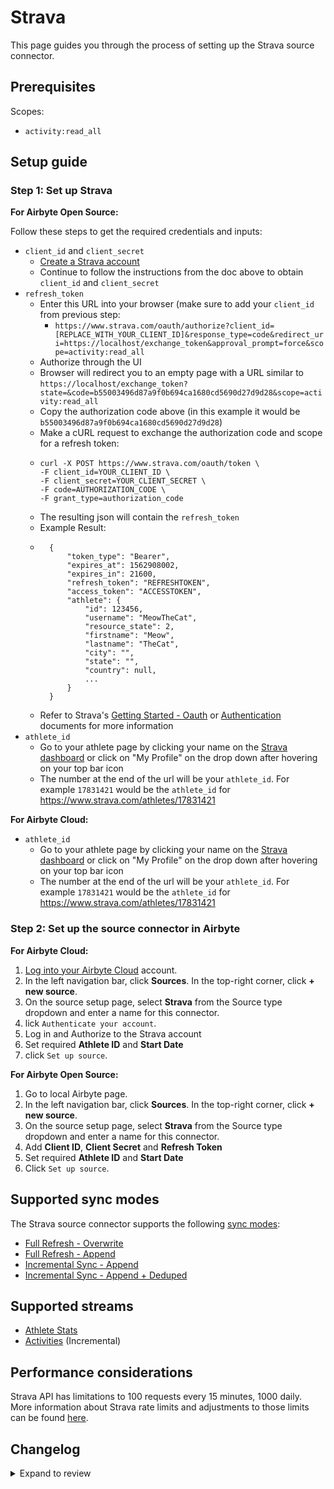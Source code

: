 # Strava

This page guides you through the process of setting up the Strava source connector.

## Prerequisites

Scopes:

- `activity:read_all`

## Setup guide

### Step 1: Set up Strava

<!-- env:oss -->

**For Airbyte Open Source:**

Follow these steps to get the required credentials and inputs:

- `client_id` and `client_secret`
  - [Create a Strava account](https://developers.strava.com/docs/getting-started/#account)
  - Continue to follow the instructions from the doc above to obtain `client_id` and `client_secret`
- `refresh_token`
  - Enter this URL into your browser (make sure to add your `client_id` from previous step:
    - `https://www.strava.com/oauth/authorize?client_id=[REPLACE_WITH_YOUR_CLIENT_ID]&response_type=code&redirect_uri=https://localhost/exchange_token&approval_prompt=force&scope=activity:read_all`
  - Authorize through the UI
  - Browser will redirect you to an empty page with a URL similar to `https://localhost/exchange_token?state=&code=b55003496d87a9f0b694ca1680cd5690d27d9d28&scope=activity:read_all`
  - Copy the authorization code above (in this example it would be `b55003496d87a9f0b694ca1680cd5690d27d9d28`)
  - Make a cURL request to exchange the authorization code and scope for a refresh token:
  - ```
    curl -X POST https://www.strava.com/oauth/token \
    -F client_id=YOUR_CLIENT_ID \
    -F client_secret=YOUR_CLIENT_SECRET \
    -F code=AUTHORIZATION_CODE \
    -F grant_type=authorization_code
    ```
  - The resulting json will contain the `refresh_token`
  - Example Result:
  - ```
      {
          "token_type": "Bearer",
          "expires_at": 1562908002,
          "expires_in": 21600,
          "refresh_token": "REFRESHTOKEN",
          "access_token": "ACCESSTOKEN",
          "athlete": {
              "id": 123456,
              "username": "MeowTheCat",
              "resource_state": 2,
              "firstname": "Meow",
              "lastname": "TheCat",
              "city": "",
              "state": "",
              "country": null,
              ...
          }
      }
    ```
  - Refer to Strava's [Getting Started - Oauth](https://developers.strava.com/docs/getting-started/#oauth) or [Authentication](https://developers.strava.com/docs/authentication/) documents for more information
- `athlete_id`
  - Go to your athlete page by clicking your name on the [Strava dashboard](https://www.strava.com/dashboard) or click on "My Profile" on the drop down after hovering on your top bar icon
  - The number at the end of the url will be your `athlete_id`. For example `17831421` would be the `athlete_id` for https://www.strava.com/athletes/17831421

<!-- /env:oss -->

<!-- env:cloud -->

**For Airbyte Cloud:**

- `athlete_id`
  - Go to your athlete page by clicking your name on the [Strava dashboard](https://www.strava.com/dashboard) or click on "My Profile" on the drop down after hovering on your top bar icon
  - The number at the end of the url will be your `athlete_id`. For example `17831421` would be the `athlete_id` for https://www.strava.com/athletes/17831421

<!-- /env:cloud -->

### Step 2: Set up the source connector in Airbyte

<!-- env:cloud -->

**For Airbyte Cloud:**

1. [Log into your Airbyte Cloud](https://cloud.airbyte.com/workspaces) account.
2. In the left navigation bar, click **Sources**. In the top-right corner, click **+ new source**.
3. On the source setup page, select **Strava** from the Source type dropdown and enter a name for this connector.
4. lick `Authenticate your account`.
5. Log in and Authorize to the Strava account
6. Set required **Athlete ID** and **Start Date**
7. click `Set up source`.
<!-- /env:cloud -->

<!-- env:oss -->

**For Airbyte Open Source:**

1. Go to local Airbyte page.
2. In the left navigation bar, click **Sources**. In the top-right corner, click **+ new source**.
3. On the source setup page, select **Strava** from the Source type dropdown and enter a name for this connector.
4. Add **Client ID**, **Client Secret** and **Refresh Token**
5. Set required **Athlete ID** and **Start Date**
6. Click `Set up source`.
<!-- /env:oss -->

## Supported sync modes

The Strava source connector supports the following [sync modes](https://docs.airbyte.com/cloud/core-concepts#connection-sync-modes):

- [Full Refresh - Overwrite](https://docs.airbyte.com/understanding-airbyte/connections/full-refresh-overwrite/)
- [Full Refresh - Append](https://docs.airbyte.com/understanding-airbyte/connections/full-refresh-append)
- [Incremental Sync - Append](https://docs.airbyte.com/understanding-airbyte/connections/incremental-append)
- [Incremental Sync - Append + Deduped](https://docs.airbyte.com/understanding-airbyte/connections/incremental-append-deduped)

## Supported streams

- [Athlete Stats](https://developers.strava.com/docs/reference/#api-Athletes-getStats)
- [Activities](https://developers.strava.com/docs/reference/#api-Activities-getLoggedInAthleteActivities) \(Incremental\)

## Performance considerations

Strava API has limitations to 100 requests every 15 minutes, 1000 daily.
More information about Strava rate limits and adjustments to those limits can be found [here](https://developers.strava.com/docs/rate-limits).

## Changelog

<details>
  <summary>Expand to review</summary>

| Version | Date       | Pull Request                                             | Subject                                                                         |
| :------ | :--------- | :------------------------------------------------------- | :------------------------------------------------------------------------------ |
| 0.3.31 | 2025-09-30 | [66893](https://github.com/airbytehq/airbyte/pull/66893) | Update dependencies |
| 0.3.30 | 2025-09-23 | [66371](https://github.com/airbytehq/airbyte/pull/66371) | Update dependencies |
| 0.3.29 | 2025-09-09 | [65664](https://github.com/airbytehq/airbyte/pull/65664) | Update dependencies |
| 0.3.28 | 2025-08-23 | [65412](https://github.com/airbytehq/airbyte/pull/65412) | Update dependencies |
| 0.3.27 | 2025-08-16 | [65038](https://github.com/airbytehq/airbyte/pull/65038) | Update dependencies |
| 0.3.26 | 2025-08-02 | [64020](https://github.com/airbytehq/airbyte/pull/64020) | Update dependencies |
| 0.3.25 | 2025-07-12 | [63084](https://github.com/airbytehq/airbyte/pull/63084) | Update dependencies |
| 0.3.24 | 2025-07-05 | [62682](https://github.com/airbytehq/airbyte/pull/62682) | Update dependencies |
| 0.3.23 | 2025-06-28 | [62278](https://github.com/airbytehq/airbyte/pull/62278) | Update dependencies |
| 0.3.22 | 2025-06-14 | [61608](https://github.com/airbytehq/airbyte/pull/61608) | Update dependencies |
| 0.3.21 | 2025-05-25 | [60208](https://github.com/airbytehq/airbyte/pull/60208) | Update dependencies |
| 0.3.20 | 2025-05-04 | [59581](https://github.com/airbytehq/airbyte/pull/59581) | Update dependencies |
| 0.3.19 | 2025-04-27 | [59034](https://github.com/airbytehq/airbyte/pull/59034) | Update dependencies |
| 0.3.18 | 2025-04-19 | [58385](https://github.com/airbytehq/airbyte/pull/58385) | Update dependencies |
| 0.3.17 | 2025-04-12 | [57939](https://github.com/airbytehq/airbyte/pull/57939) | Update dependencies |
| 0.3.16 | 2025-04-05 | [57411](https://github.com/airbytehq/airbyte/pull/57411) | Update dependencies |
| 0.3.15 | 2025-03-29 | [56879](https://github.com/airbytehq/airbyte/pull/56879) | Update dependencies |
| 0.3.14 | 2025-03-22 | [56280](https://github.com/airbytehq/airbyte/pull/56280) | Update dependencies |
| 0.3.13 | 2025-03-08 | [55588](https://github.com/airbytehq/airbyte/pull/55588) | Update dependencies |
| 0.3.12 | 2025-03-01 | [55095](https://github.com/airbytehq/airbyte/pull/55095) | Update dependencies |
| 0.3.11 | 2025-02-22 | [54482](https://github.com/airbytehq/airbyte/pull/54482) | Update dependencies |
| 0.3.10 | 2025-02-15 | [54087](https://github.com/airbytehq/airbyte/pull/54087) | Update dependencies |
| 0.3.9 | 2025-02-08 | [53562](https://github.com/airbytehq/airbyte/pull/53562) | Update dependencies |
| 0.3.8 | 2025-02-01 | [53075](https://github.com/airbytehq/airbyte/pull/53075) | Update dependencies |
| 0.3.7 | 2025-01-25 | [52019](https://github.com/airbytehq/airbyte/pull/52019) | Update dependencies |
| 0.3.6 | 2025-01-11 | [51460](https://github.com/airbytehq/airbyte/pull/51460) | Update dependencies |
| 0.3.5 | 2024-12-28 | [50764](https://github.com/airbytehq/airbyte/pull/50764) | Update dependencies |
| 0.3.4 | 2024-12-21 | [50337](https://github.com/airbytehq/airbyte/pull/50337) | Update dependencies |
| 0.3.3 | 2024-12-14 | [49777](https://github.com/airbytehq/airbyte/pull/49777) | Update dependencies |
| 0.3.2 | 2024-12-12 | [49432](https://github.com/airbytehq/airbyte/pull/49432) | Update dependencies |
| 0.3.1 | 2024-10-28 | [47601](https://github.com/airbytehq/airbyte/pull/47601) | Update dependencies |
| 0.3.0 | 2024-08-27 | [44820](https://github.com/airbytehq/airbyte/pull/44820) | Refactor connector to manifest-only format |
| 0.2.17 | 2024-08-24 | [44667](https://github.com/airbytehq/airbyte/pull/44667) | Update dependencies |
| 0.2.16 | 2024-08-17 | [44354](https://github.com/airbytehq/airbyte/pull/44354) | Update dependencies |
| 0.2.15 | 2024-08-10 | [43588](https://github.com/airbytehq/airbyte/pull/43588) | Update dependencies |
| 0.2.14 | 2024-08-03 | [43283](https://github.com/airbytehq/airbyte/pull/43283) | Update dependencies |
| 0.2.13 | 2024-07-20 | [42131](https://github.com/airbytehq/airbyte/pull/42131) | Fix bug in start date format in manifest |
| 0.2.12 | 2024-07-20 | [42353](https://github.com/airbytehq/airbyte/pull/42353) | Update dependencies |
| 0.2.11 | 2024-07-13 | [41933](https://github.com/airbytehq/airbyte/pull/41933) | Update dependencies |
| 0.2.10 | 2024-07-10 | [41499](https://github.com/airbytehq/airbyte/pull/41499) | Update dependencies |
| 0.2.9 | 2024-07-09 | [41201](https://github.com/airbytehq/airbyte/pull/41201) | Update dependencies |
| 0.2.8 | 2024-07-06 | [40970](https://github.com/airbytehq/airbyte/pull/40970) | Update dependencies |
| 0.2.7 | 2024-06-25 | [40393](https://github.com/airbytehq/airbyte/pull/40393) | Update dependencies |
| 0.2.6 | 2024-06-21 | [39941](https://github.com/airbytehq/airbyte/pull/39941) | Update dependencies |
| 0.2.5 | 2024-06-06 | [39221](https://github.com/airbytehq/airbyte/pull/39221) | [autopull] Upgrade base image to v1.2.2 |
| 0.2.4 | 2024-04-19 | [37266](https://github.com/airbytehq/airbyte/pull/37266) | Updating to 0.80.0 CDK |
| 0.2.3 | 2024-04-18 | [37266](https://github.com/airbytehq/airbyte/pull/37266) | Manage dependencies with Poetry. |
| 0.2.2 | 2024-04-15 | [37266](https://github.com/airbytehq/airbyte/pull/37266) | Base image migration: remove Dockerfile and use the python-connector-base image |
| 0.2.1 | 2024-04-12 | [37266](https://github.com/airbytehq/airbyte/pull/37266) | schema descriptions |
| 0.2.0 | 2023-10-24 | [31007](https://github.com/airbytehq/airbyte/pull/31007) | Migrate to low-code framework |
| 0.1.4 | 2023-03-23 | [24368](https://github.com/airbytehq/airbyte/pull/24368) | Add date-time format for input |
| 0.1.3 | 2023-03-15 | [24101](https://github.com/airbytehq/airbyte/pull/24101) | certified to beta, fixed spec, fixed SAT, added unit tests |
| 0.1.2 | 2021-12-15 | [8799](https://github.com/airbytehq/airbyte/pull/8799) | Implement OAuth 2.0 support |
| 0.1.1 | 2021-12-06 | [8425](https://github.com/airbytehq/airbyte/pull/8425) | Update title, description fields in spec |
| 0.1.0 | 2021-10-18 | [7151](https://github.com/airbytehq/airbyte/pull/7151) | Initial release supporting Strava API |

</details>
